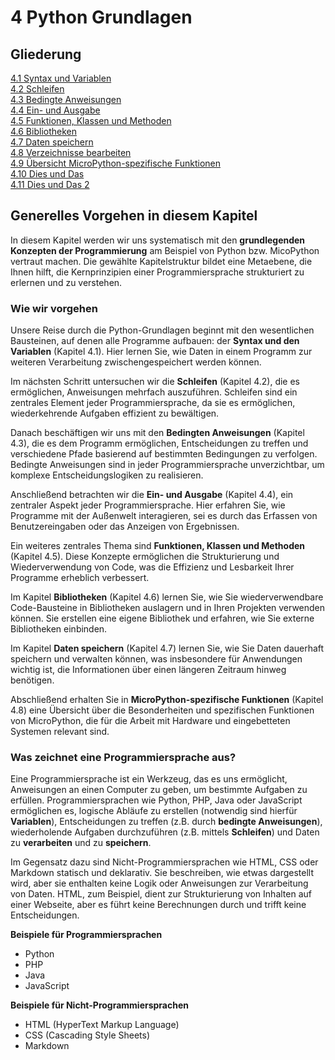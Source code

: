# 4 Python Grundlagen

## Gliederung

[4.1 Syntax und Variablen](4.1SyntaxUndVariablen.md)<br>
[4.2 Schleifen](4.2Schleifen.md)<br>
[4.3 Bedingte Anweisungen](4.3BedingteAnweisungen.md)<br>
[4.4 Ein- und Ausgabe](4.4EinUndAusgabe.md)<br>
[4.5 Funktionen, Klassen und Methoden](4.5FunktionenKlassenMethoden.md)<br>
[4.6 Bibliotheken](4.6Bibliotheken.md)<br>
[4.7 Daten speichern](4.7DatenSpeichern.md)<br>
[4.8 Verzeichnisse bearbeiten](4.8Verzeichnissebearbeiten.md)<br>
[4.9 Übersicht MicroPython-spezifische Funktionen](4.9UebersichtMicroPythonSpezifischeFunktionen.md)<br>
[4.10 Dies und Das](4.10DiesUndDas.md)<br>
[4.11 Dies und Das 2](4.11DiesUndDas2.md)<br>

## Generelles Vorgehen in diesem Kapitel

In diesem Kapitel werden wir uns systematisch mit den **grundlegenden Konzepten der Programmierung** am Beispiel von Python bzw. MicoPython vertraut machen. Die gewählte Kapitelstruktur bildet eine Metaebene, die Ihnen hilft, die Kernprinzipien einer Programmiersprache strukturiert zu erlernen und zu verstehen.

### Wie wir vorgehen

Unsere Reise durch die Python-Grundlagen beginnt mit den wesentlichen Bausteinen, auf denen alle Programme aufbauen: der **Syntax und den Variablen** (Kapitel 4.1). Hier lernen Sie, wie Daten in einem Programm zur weiteren Verarbeitung zwischengespeichert werden können.

Im nächsten Schritt untersuchen wir die **Schleifen** (Kapitel 4.2), die es ermöglichen, Anweisungen mehrfach auszuführen. Schleifen sind ein zentrales Element jeder Programmiersprache, da sie es ermöglichen, wiederkehrende Aufgaben effizient zu bewältigen.

Danach beschäftigen wir uns mit den **Bedingten Anweisungen** (Kapitel 4.3), die es dem Programm ermöglichen, Entscheidungen zu treffen und verschiedene Pfade basierend auf bestimmten Bedingungen zu verfolgen. Bedingte Anweisungen sind in jeder Programmiersprache unverzichtbar, um komplexe Entscheidungslogiken zu realisieren.

Anschließend betrachten wir die **Ein- und Ausgabe** (Kapitel 4.4), ein zentraler Aspekt jeder Programmiersprache. Hier erfahren Sie, wie Programme mit der Außenwelt interagieren, sei es durch das Erfassen von Benutzereingaben oder das Anzeigen von Ergebnissen.

Ein weiteres zentrales Thema sind **Funktionen, Klassen und Methoden** (Kapitel 4.5). Diese Konzepte ermöglichen die Strukturierung und Wiederverwendung von Code, was die Effizienz und Lesbarkeit Ihrer Programme erheblich verbessert.

Im Kapitel **Bibliotheken** (Kapitel 4.6) lernen Sie, wie Sie wiederverwendbare Code-Bausteine in Bibliotheken auslagern und in Ihren Projekten verwenden können. Sie erstellen eine eigene Bibliothek und erfahren, wie Sie externe Bibliotheken einbinden.

Im Kapitel **Daten speichern** (Kapitel 4.7) lernen Sie, wie Sie Daten dauerhaft speichern und verwalten können, was insbesondere für Anwendungen wichtig ist, die Informationen über einen längeren Zeitraum hinweg benötigen.

Abschließend erhalten Sie in **MicroPython-spezifische Funktionen** (Kapitel 4.8) eine Übersicht über die Besonderheiten und spezifischen Funktionen von MicroPython, die für die Arbeit mit Hardware und eingebetteten Systemen relevant sind.



### Was zeichnet eine Programmiersprache aus?

Eine Programmiersprache ist ein Werkzeug, das es uns ermöglicht, Anweisungen an einen Computer zu geben, um bestimmte Aufgaben zu erfüllen. Programmiersprachen wie Python, PHP, Java oder JavaScript ermöglichen es, logische Abläufe zu erstellen (notwendig sind hierfür **Variablen**), Entscheidungen zu treffen (z.B. durch **bedingte Anweisungen**), wiederholende Aufgaben durchzuführen (z.B. mittels **Schleifen**) und Daten zu **verarbeiten** und zu **speichern**. 

Im Gegensatz dazu sind Nicht-Programmiersprachen wie HTML, CSS oder Markdown statisch und deklarativ. Sie beschreiben, wie etwas dargestellt wird, aber sie enthalten keine Logik oder Anweisungen zur Verarbeitung von Daten. HTML, zum Beispiel, dient zur Strukturierung von Inhalten auf einer Webseite, aber es führt keine Berechnungen durch und trifft keine Entscheidungen.

**Beispiele für Programmiersprachen**

- Python
- PHP
- Java
- JavaScript

**Beispiele für Nicht-Programmiersprachen**

- HTML (HyperText Markup Language)
- CSS (Cascading Style Sheets)
- Markdown
